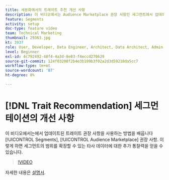 ```yaml
---
title: 세분화에서의 트레이트 추천 개선 사항
description: 이 비디오에서는 Audience Marketplace 권장 사항인 세그먼트에서 업데이트된 트레이트 권장 사항을 사용하는 방법을 알아봅니다. 세그먼트의 범위를 확장할 수 있는 타사 데이터에 대한 추가 통찰력을 얻으십시오.
feature: Segments
activity: setup
doc-type: feature video
team: Technical Marketing
thumbnail: 29363.jpg
kt: 3937
role: User, Developer, Data Engineer, Architect, Data Architect, Admin, Leader
level: Beginner
exl-id: 4c792492-48f4-4a3d-8e83-f4eccd270629
source-git-commit: 124f03208f2b4e3b109b3f02a2d3d59210da5cc7
workflow-type: tm+mt
source-wordcount: '87'
ht-degree: 0%

---
```


# [!DNL Trait Recommendation] 세그먼테이션의 개선 사항

이 비디오에서는에서 업데이트된 트레이트 권장 사항을 사용하는 방법을 배웁니다 [!UICONTROL Segments], [!UICONTROL Audience Marketplace] 권장 사항. 이렇게 하면 세그먼트의 범위를 확장할 수 있는 타사 데이터에 대한 추가 통찰력을 얻을 수 있습니다.

>[!VIDEO](https://video.tv.adobe.com/v/29363/?quality=12)

자세한 내용은 [설명서](https://experienceleague.adobe.com/docs/audience-manager/user-guide/features/segments/trait-recommendations.html).
